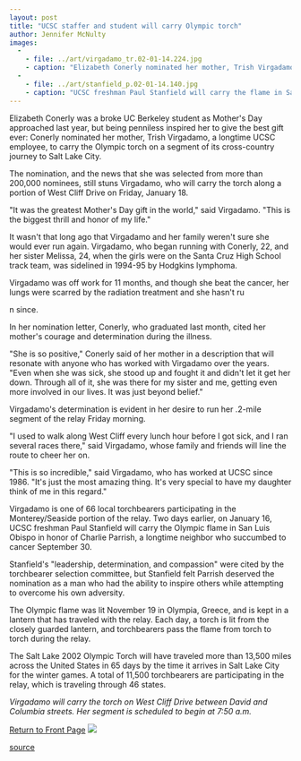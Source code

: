 ```yaml
---
layout: post
title: "UCSC staffer and student will carry Olympic torch"
author: Jennifer McNulty
images:
  -
    - file: ../art/virgadamo_tr.02-01-14.224.jpg
    - caption: "Elizabeth Conerly nominated her mother, Trish Virgadamo, to carry the Olympic torch. Photo: Jennifer McNulty"
  -
    - file: ../art/stanfield_p.02-01-14.140.jpg
    - caption: "UCSC freshman Paul Stanfield will carry the flame in San Luis Obispo."
---
```


Elizabeth Conerly was a broke UC Berkeley student as Mother's Day approached last year, but being penniless inspired her to give the best gift ever: Conerly nominated her mother, Trish Virgadamo, a longtime UCSC employee, to carry the Olympic torch on a segment of its cross-country journey to Salt Lake City.

The nomination, and the news that she was selected from more than 200,000 nominees, still stuns Virgadamo, who will carry the torch along a portion of West Cliff Drive on Friday, January 18.

"It was the greatest Mother's Day gift in the world," said Virgadamo. "This is the biggest thrill and honor of my life."

It wasn't that long ago that Virgadamo and her family weren't sure she would ever run again. Virgadamo, who began running with Conerly, 22, and her sister Melissa, 24, when the girls were on the Santa Cruz High School track team, was sidelined in 1994-95 by Hodgkins lymphoma.

Virgadamo was off work for 11 months, and though she beat the cancer, her lungs were scarred by the radiation treatment and she hasn't ru

n since.

In her nomination letter, Conerly, who graduated last month, cited her mother's courage and determination during the illness.

"She is so positive," Conerly said of her mother in a description that will resonate with anyone who has worked with Virgadamo over the years. "Even when she was sick, she stood up and fought it and didn't let it get her down. Through all of it, she was there for my sister and me, getting even more involved in our lives. It was just beyond belief."

Virgadamo's determination is evident in her desire to run her .2-mile segment of the relay Friday morning.

"I used to walk along West Cliff every lunch hour before I got sick, and I ran several races there," said Virgadamo, whose family and friends will line the route to cheer her on.

"This is so incredible," said Virgadamo, who has worked at UCSC since 1986\. "It's just the most amazing thing. It's very special to have my daughter think of me in this regard."

Virgadamo is one of 66 local torchbearers participating in the Monterey/Seaside portion of the relay. Two days earlier, on January 16, UCSC freshman Paul Stanfield will carry the Olympic flame in San Luis Obispo in honor of Charlie Parrish, a longtime neighbor who succumbed to cancer September 30.

Stanfield's "leadership, determination, and compassion" were cited by the torchbearer selection committee, but Stanfield felt Parrish deserved the nomination as a man who had the ability to inspire others while attempting to overcome his own adversity.

The Olympic flame was lit November 19 in Olympia, Greece, and is kept in a lantern that has traveled with the relay. Each day, a torch is lit from the closely guarded lantern, and torchbearers pass the flame from torch to torch during the relay.

The Salt Lake 2002 Olympic Torch will have traveled more than 13,500 miles across the United States in 65 days by the time it arrives in Salt Lake City for the winter games. A total of 11,500 torchbearers are participating in the relay, which is traveling through 46 states.  
  
  
_Virgadamo will carry the torch on West Cliff Drive between David and Columbia streets. Her segment is scheduled to begin at 7:50 a.m._

  

[Return to Front Page][1] ![ ][2]

[1]: ../../index.html
[2]: ../../images/trans.gif

[source](http://www1.ucsc.edu/currents/01-02/01-14/torch.html "Permalink to torch")
